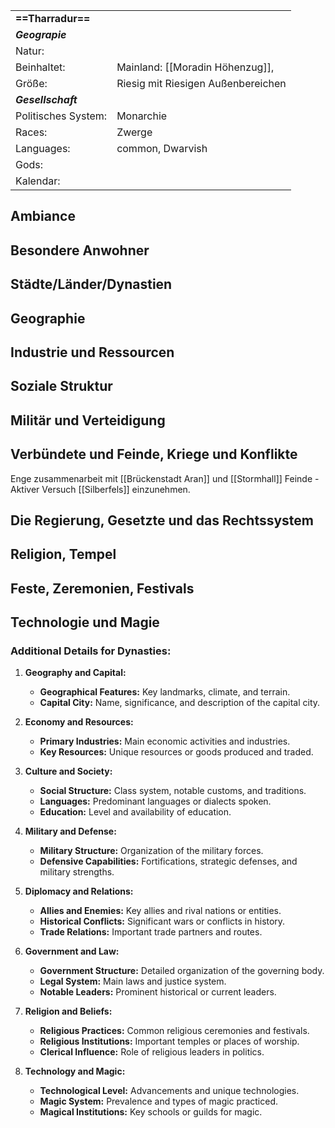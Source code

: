 
|                     |                                    |
| :------------------ | :--------------------------------- |
| **==Tharradur==**   |                                    |
| ***Geograpie***     |                                    |
| Natur:              |                                    |
| Beinhaltet:         | Mainland: [[Moradin Höhenzug]],    |
| Größe:              | Riesig mit Riesigen Außenbereichen |
| ***Gesellschaft***  |                                    |
| Politisches System: | Monarchie                          |
| Races:              | Zwerge                             |
| Languages:          | common, Dwarvish                   |
| Gods:               |                                    |
| Kalendar:           |                                    |
## Ambiance
## Besondere Anwohner
## Städte/Länder/Dynastien
## Geographie

## Industrie und Ressourcen
## Soziale Struktur

## Militär und Verteidigung
## Verbündete und Feinde, Kriege und Konflikte
Enge zusammenarbeit mit [[Brückenstadt Aran]] und [[Stormhall]]
Feinde - Aktiver Versuch [[Silberfels]] einzunehmen.
## Die Regierung, Gesetzte und das Rechtssystem
## Religion, Tempel
## Feste, Zeremonien, Festivals
## Technologie und Magie


### Additional Details for Dynasties:

1. **Geography and Capital:**
    
    - **Geographical Features:** Key landmarks, climate, and terrain.
    - **Capital City:** Name, significance, and description of the capital city.
2. **Economy and Resources:**
    
    - **Primary Industries:** Main economic activities and industries.
    - **Key Resources:** Unique resources or goods produced and traded.
3. **Culture and Society:**
    
    - **Social Structure:** Class system, notable customs, and traditions.
    - **Languages:** Predominant languages or dialects spoken.
    - **Education:** Level and availability of education.
4. **Military and Defense:**
    
    - **Military Structure:** Organization of the military forces.
    - **Defensive Capabilities:** Fortifications, strategic defenses, and military strengths.
5. **Diplomacy and Relations:**
    
    - **Allies and Enemies:** Key allies and rival nations or entities.
    - **Historical Conflicts:** Significant wars or conflicts in history.
    - **Trade Relations:** Important trade partners and routes.
6. **Government and Law:**
    
    - **Government Structure:** Detailed organization of the governing body.
    - **Legal System:** Main laws and justice system.
    - **Notable Leaders:** Prominent historical or current leaders.
7. **Religion and Beliefs:**
    
    - **Religious Practices:** Common religious ceremonies and festivals.
    - **Religious Institutions:** Important temples or places of worship.
    - **Clerical Influence:** Role of religious leaders in politics.
8. **Technology and Magic:**
    
    - **Technological Level:** Advancements and unique technologies.
    - **Magic System:** Prevalence and types of magic practiced.
    - **Magical Institutions:** Key schools or guilds for magic.